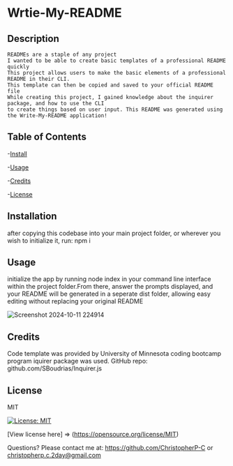 # Wrtie-My-README

  ## Description
    READMEs are a staple of any project
    I wanted to be able to create basic templates of a professional README quickly
    This project allows users to make the basic elements of a professional README in their CLI. 
    This template can then be copied and saved to your official README file
    While creating this project, I gained knowledge about the inquirer package, and how to use the CLI 
    to create things based on user input. This README was generated using the Write-My-README application!

  ## Table of Contents
  -[Install](#install)

  -[Usage](#usage)

  -[Credits](#credits)

  -[License](#license)


  ## Installation
  after copying this codebase into your main project folder, or wherever you wish to initialize it, run:
  npm i

  ## Usage
  initialize the app by running node index in your command line interface within the project folder.From there, answer the prompts displayed, 
  and your README will be generated in a seperate dist folder, allowing easy editing without replacing your original README

  ![Screenshot 2024-10-11 224914](https://github.com/user-attachments/assets/8e58278d-d51b-4a59-82e0-60b26f8210f4)
  
  ## Credits

  Code template was provided by University of Minnesota coding bootcamp program
  iquirer package was used. GitHub repo: github.com/SBoudrias/Inquirer.js

  ## License
  MIT

  [![License: MIT](https://img.shields.io/badge/License-MIT-yellow.svg)](https://opensource.org/licenses/MIT)

  [View license here] => (https://opensource.org/license/MIT)

  


  Questions? Please contact me at:
  https://github.com/ChristopherP-C or christopherp.c.2day@gmail.com
